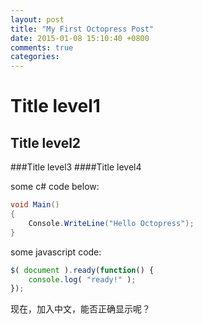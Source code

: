 ```yaml
---
layout: post
title: "My First Octopress Post"
date: 2015-01-08 15:10:40 +0800
comments: true
categories: 
---
```


# Title level1
## Title level2
###Title level3
####Title level4

<!--more-->
some c# code below:
``` C# hello octopress
void Main()
{
	Console.WriteLine("Hello Octopress");
}
```

some javascript code:
``` JavaScript document ready
$( document ).ready(function() {
    console.log( "ready!" );
});
```
现在，加入中文，能否正确显示呢？